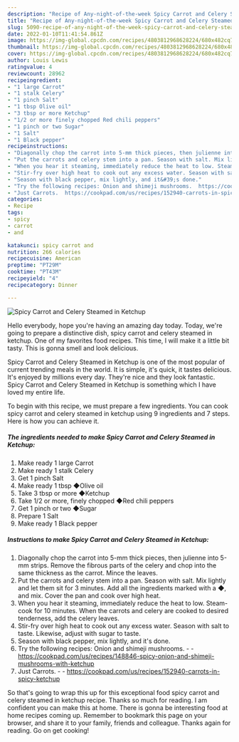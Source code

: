 ```yaml
---
description: "Recipe of Any-night-of-the-week Spicy Carrot and Celery Steamed in Ketchup"
title: "Recipe of Any-night-of-the-week Spicy Carrot and Celery Steamed in Ketchup"
slug: 5090-recipe-of-any-night-of-the-week-spicy-carrot-and-celery-steamed-in-ketchup
date: 2022-01-10T11:41:54.861Z
image: https://img-global.cpcdn.com/recipes/4803812968628224/680x482cq70/spicy-carrot-and-celery-steamed-in-ketchup-recipe-main-photo.jpg
thumbnail: https://img-global.cpcdn.com/recipes/4803812968628224/680x482cq70/spicy-carrot-and-celery-steamed-in-ketchup-recipe-main-photo.jpg
cover: https://img-global.cpcdn.com/recipes/4803812968628224/680x482cq70/spicy-carrot-and-celery-steamed-in-ketchup-recipe-main-photo.jpg
author: Louis Lewis
ratingvalue: 4
reviewcount: 28962
recipeingredient:
- "1 large Carrot"
- "1 stalk Celery"
- "1 pinch Salt"
- "1 tbsp Olive oil"
- "3 tbsp or more Ketchup"
- "1/2 or more finely chopped Red chili peppers"
- "1 pinch or two Sugar"
- "1 Salt"
- "1 Black pepper"
recipeinstructions:
- "Diagonally chop the carrot into 5-mm thick pieces, then julienne into 5-mm strips. Remove the fibrous parts of the celery and chop into the same thickness as the carrot. Mince the leaves."
- "Put the carrots and celery stem into a pan. Season with salt. Mix lightly and let them sit for 3 minutes. Add all the ingredients marked with a ◆, and mix. Cover the pan and cook over high heat."
- "When you hear it steaming, immediately reduce the heat to low. Steam-cook for 10 minutes. When the carrots and celery are cooked to desired tenderness, add the celery leaves."
- "Stir-fry over high heat to cook out any excess water. Season with salt to taste. Likewise, adjust with sugar to taste."
- "Season with black pepper, mix lightly, and it&#39;s done."
- "Try the following recipes: Onion and shimeji mushrooms.  https://cookpad.com/us/recipes/148846-spicy-onion-and-shimeji-mushrooms-with-ketchup"
- "Just Carrots.  https://cookpad.com/us/recipes/152940-carrots-in-spicy-ketchup"
categories:
- Recipe
tags:
- spicy
- carrot
- and

katakunci: spicy carrot and 
nutrition: 266 calories
recipecuisine: American
preptime: "PT29M"
cooktime: "PT43M"
recipeyield: "4"
recipecategory: Dinner

---
```



![Spicy Carrot and Celery Steamed in Ketchup](https://img-global.cpcdn.com/recipes/4803812968628224/680x482cq70/spicy-carrot-and-celery-steamed-in-ketchup-recipe-main-photo.jpg)

Hello everybody, hope you're having an amazing day today. Today, we're going to prepare a distinctive dish, spicy carrot and celery steamed in ketchup. One of my favorites food recipes. This time, I will make it a little bit tasty. This is gonna smell and look delicious.



Spicy Carrot and Celery Steamed in Ketchup is one of the most popular of current trending meals in the world. It is simple, it's quick, it tastes delicious. It's enjoyed by millions every day. They're nice and they look fantastic. Spicy Carrot and Celery Steamed in Ketchup is something which I have loved my entire life.


To begin with this recipe, we must prepare a few ingredients. You can cook spicy carrot and celery steamed in ketchup using 9 ingredients and 7 steps. Here is how you can achieve it.

<!--inarticleads1-->

##### The ingredients needed to make Spicy Carrot and Celery Steamed in Ketchup:

1. Make ready 1 large Carrot
1. Make ready 1 stalk Celery
1. Get 1 pinch Salt
1. Make ready 1 tbsp ◆Olive oil
1. Take 3 tbsp or more ◆Ketchup
1. Take 1/2 or more, finely chopped ◆Red chili peppers
1. Get 1 pinch or two ◆Sugar
1. Prepare 1 Salt
1. Make ready 1 Black pepper




<!--inarticleads2-->

##### Instructions to make Spicy Carrot and Celery Steamed in Ketchup:

1. Diagonally chop the carrot into 5-mm thick pieces, then julienne into 5-mm strips. Remove the fibrous parts of the celery and chop into the same thickness as the carrot. Mince the leaves.
1. Put the carrots and celery stem into a pan. Season with salt. Mix lightly and let them sit for 3 minutes. Add all the ingredients marked with a ◆, and mix. Cover the pan and cook over high heat.
1. When you hear it steaming, immediately reduce the heat to low. Steam-cook for 10 minutes. When the carrots and celery are cooked to desired tenderness, add the celery leaves.
1. Stir-fry over high heat to cook out any excess water. Season with salt to taste. Likewise, adjust with sugar to taste.
1. Season with black pepper, mix lightly, and it&#39;s done.
1. Try the following recipes: Onion and shimeji mushrooms. -  - https://cookpad.com/us/recipes/148846-spicy-onion-and-shimeji-mushrooms-with-ketchup
1. Just Carrots. -  - https://cookpad.com/us/recipes/152940-carrots-in-spicy-ketchup




So that's going to wrap this up for this exceptional food spicy carrot and celery steamed in ketchup recipe. Thanks so much for reading. I am confident you can make this at home. There is gonna be interesting food at home recipes coming up. Remember to bookmark this page on your browser, and share it to your family, friends and colleague. Thanks again for reading. Go on get cooking!
